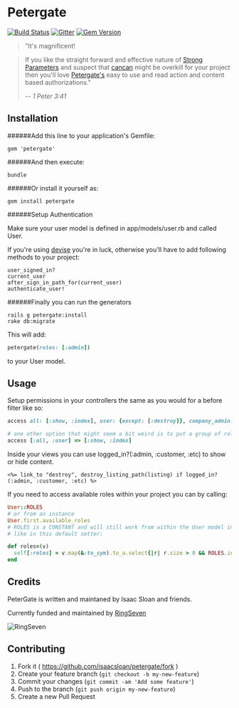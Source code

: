# Petergate

[![Build Status](https://travis-ci.org/isaacsloan/petergate.svg)](https://travis-ci.org/isaacsloan/petergate)
[![Gitter](https://badges.gitter.im/Join%20Chat.svg)](https://gitter.im/isaacsloan/petergate?utm_source=badge&utm_medium=badge&utm_campaign=pr-badge&utm_content=badge)
[![Gem Version](https://badge.fury.io/rb/petergate.svg)](http://badge.fury.io/rb/petergate)


> "It's magnificent! 

> If you like the straight forward and effective nature of [Strong Parameters](https://github.com/rails/strong_parameters) and suspect that [cancan](https://github.com/ryanb/cancan) might be overkill for your project then you'll love [Petergate's](https://github.com/isaacsloan/petergate) easy to use and read action and content based authorizations."
>
> -- <cite>1 Peter 3:41</cite>

Installation
------

######Add this line to your application's Gemfile:

    gem 'petergate'

######And then execute:

    bundle

######Or install it yourself as:

    gem install petergate
######Setup Authentication

Make sure your user model is defined in
    app/models/user.rb
and called User.

If you're using [devise](https://github.com/plataformatec/devise) you're in luck, otherwise you'll have to add following methods to your project:

    user_signed_in?
    current_user
    after_sign_in_path_for(current_user)
    authenticate_user!

######Finally you can run the generators

    rails g petergate:install
    rake db:migrate

This will add: 
```ruby
petergate(roles: [:admin])
```
to your User model. 

Usage
------

Setup permissions in your controllers the same as you would for a before filter like so:

```ruby
access all: [:show, :index], user: {except: [:destroy]}, company_admin: :all

# one other option that might seem a bit weird is to put a group of roles in an array:
access [:all, :user] => [:show, :index]
```

Inside your views you can use logged_in?(:admin, :customer, :etc) to show or hide content.

```erb
<%= link_to "destroy", destroy_listing_path(listing) if logged_in?(:admin, :customer, :etc) %>
```

If you need to access available roles within your project you can by calling:

```ruby
User::ROLES
# or from an instance
User.first.available_roles
# ROLES is a CONSTANT and will still work from within the User model instance methods
# like in this default setter:

def roles=(v)
  self[:roles] = v.map(&:to_sym).to_a.select{|r| r.size > 0 && ROLES.include?(r)}
end
```


Credits
-------

PeterGate is written and maintaned by Isaac Sloan and friends.

Currently funded and maintained by [RingSeven](http://ringseven.com)

![RingSeven](https://avatars1.githubusercontent.com/u/8309133?v=3&s=200)


## Contributing

1. Fork it ( https://github.com/isaacsloan/petergate/fork )
2. Create your feature branch (`git checkout -b my-new-feature`)
3. Commit your changes (`git commit -am 'Add some feature'`)
4. Push to the branch (`git push origin my-new-feature`)
5. Create a new Pull Request
